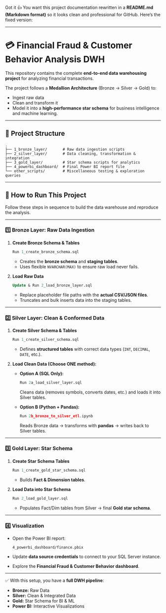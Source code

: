 Got it 👍 You want this project documentation rewritten in a **README.md (Markdown format)** so it looks clean and professional for GitHub.
Here’s the fixed version:

---

# 💳 Financial Fraud & Customer Behavior Analysis DWH

This repository contains the complete **end-to-end data warehousing project** for analyzing financial transactions.

The project follows a **Medallion Architecture** (Bronze → Silver → Gold) to:

* Ingest raw data
* Clean and transform it
* Model it into a **high-performance star schema** for business intelligence and machine learning.

---

## 📂 Project Structure

```
.
├── 1_bronze_layer/       # Raw data ingestion scripts
├── 2_silver_layer/       # Data cleaning, transformation & integration
├── 3_gold_layer/         # Star schema scripts for analytics
├── 4_powerbi_dashboard/  # Final Power BI report file
└── other_scripts/        # Miscellaneous testing & exploration queries
```

---

## 🚀 How to Run This Project

Follow these steps in sequence to build the data warehouse and reproduce the analysis.

---

### 1️⃣ Bronze Layer: Raw Data Ingestion

1. **Create Bronze Schema & Tables**

   ```sql
   Run 1_create_bronze_schema.sql
   ```

   * Creates the **bronze schema** and **staging tables**.
   * Uses flexible `NVARCHAR(MAX)` to ensure raw load never fails.

2. **Load Raw Data**

   ```sql
   Update & Run 2_load_bronze_layer.sql
   ```

   * Replace placeholder file paths with the **actual CSV/JSON files**.
   * Truncates and bulk inserts data into the staging tables.

---

### 2️⃣ Silver Layer: Clean & Conformed Data

1. **Create Silver Schema & Tables**

   ```sql
   Run 1_create_silver_schema.sql
   ```

   * Defines **structured tables** with correct data types (`INT`, `DECIMAL`, `DATE`, etc.).

2. **Load Clean Data (Choose ONE method):**

   * **Option A (SQL Only):**

     ```sql
     Run 2a_load_silver_layer.sql
     ```

     Cleans data (removes symbols, converts dates, etc.) and loads it into Silver tables.

   * **Option B (Python + Pandas):**

     ```python
     Run 2b_bronze_to_silver_etl.ipynb
     ```

     Reads Bronze data → transforms with **pandas** → writes back to Silver tables.

---

### 3️⃣ Gold Layer: Star Schema

1. **Create Star Schema Tables**

   ```sql
   Run 1_create_gold_star_schema.sql
   ```

   * Builds **Fact & Dimension tables**.

2. **Load Data into Star Schema**

   ```sql
   Run 2_load_gold_layer.sql
   ```

   * Populates Fact/Dim tables from Silver → final **Gold star schema**.

---

### 4️⃣ Visualization

* Open the Power BI report:

  ```
  4_powerbi_dashboard/finance.pbix
  ```
* Update **data source credentials** to connect to your SQL Server instance.
* Explore the **Financial Fraud & Customer Behavior dashboard**.

---

✅ With this setup, you have a **full DWH pipeline**:

* **Bronze:** Raw Data
* **Silver:** Clean & Integrated Data
* **Gold:** Star Schema for BI & ML
* **Power BI:** Interactive Visualizations
